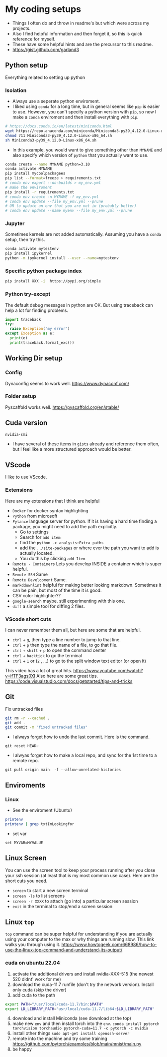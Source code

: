 # My coding setups

* Things I often do and throw in readme's but which were across my projects.
* Also I find helpful information and then forget it, so this is quick reference for myself.
* These have some helpful hints and are the precursor to this readme.
* <https://gist.github.com/garland3>

## Python setup

Everything related to setting up python

### Isolation

* Always use a seperate python enviroment.
* I liked using `conda`  for a long time, but in general seems like `pip` is easier to use. However, you can't specify a python version with `pip`, so now I make a `conda` enviroment and then install everything with `pip`.

```bash
# https://docs.conda.io/en/latest/miniconda.html
wget https://repo.anaconda.com/miniconda/Miniconda3-py39_4.12.0-Linux-x86_64.sh
chmod 711 Miniconda3-py39_4.12.0-Linux-x86_64.sh
sh Miniconda3-py39_4.12.0-Linux-x86_64.sh
```


* In this example, you would want to give something other than `MYNAME` and also specify which version of `python` that you actually want to use.

```bash
conda create --name MYNAME python=3.10
conda activate MYNAME
pip install mycoolpackagees
pip list --format=freeze > requirements.txt
# conda env export --no-builds > my_env.yml
# make the enviroment
pip install -r requirements.txt
# conda env create -n MYNAME -f my_env.yml
# conda env update --file my_env.yml --prune
# OR to update an env that you are not in (probably better)
# conda env update --name myenv --file my_env.yml --prune
```

### Jupyter

Sometimes kernels are not added automatically. Assuming you have a `conda` setup, then try this.  

```bash
conda activate mytestenv
pip install ipykernel
python -m ipykernel install --user --name=mytestenv
```

### Specific python package index
```bash
pip install XXX -i  https://pypi.org/simple
```



### Python try-except

The default debug messages in python are OK. But using traceback can help a lot for finding problems.

```python
import traceback
try:
  raise Exception("my error")
except Exception as e:
  print(e)
  print(traceback.format_exc())
```

## Working Dir setup

### Config
Dynaconfig seems to work well. https://www.dynaconf.com/
### Folder setup
Pyscaffold works well. https://pyscaffold.org/en/stable/

## Cuda version

```bash
nvidia-smi
```

* I have several of these items in `gists` already and reference them often, but I feel like a more structured approach would be better.

## VScode

I like to use VScode.

### Extensions

Here are my extensions that I think are helpful

* `Docker`  for docker syntax highlighting
* `Python` from microsoft
* `Pylance` language server for python. If it is having a hard time finding a package, you might need to add the path explicitly.
  * Go to settings
  * Search for `add item`
  * find the `python -> analysis:Extra paths`
  * add the `../site-packages` or where ever the path you want to add is actually located.
  * You do this by clicking `add Item`
* `Remote - Containers` Lets you develop INSIDE a container which is super helpful.
* `Remote SSH` Same
* `Remote Development` Same.
* `markddownlint` helpful for making better looking markdown. Sometimes it can be  pain, but most of the time it is good.
* CSV color highlighter??
* `google-search` maybe. still experimenting with this one.
* `diff` a simple tool for diffing 2 files.

### VScode short cuts

I can never remember them all, but here are some that are helpful.

* `ctrl` + `g`, then type a line number to jump to that line.
* `ctrl` + `p` then type the name of a file, to go that file.
* `ctrl` +  `shift`  + `p` to open the command center
* `ctrl` + `backtick` to go the terminal
* `ctrl` + `1` or (`2` , ...) to go to the split window text editor (or open it)

This video has a lot of great hits. <https://www.youtube.com/watch?v=ifTF3ags0XI>
Also here are some great tips. <https://code.visualstudio.com/docs/getstarted/tips-and-tricks>

## Git
Fix untracked files
 
 ```bash
git rm -r --cached .    
git add .    
git commit -m "fixed untracked files"    

 ```

* I always forget how to undo the last commit. Here is the command.

 ```
 git reset HEAD~    
 ```
 
 
 
 * I alwyas forget how to make a local repo, and sync for the 1st time to a remote repo. 
 ```
 git pull origin main  -f --allow-unrelated-histories
 ```

## Enviroments

### Linux

* See the enviroment (Ubuntu)

```bash
printenv
printenv | grep txtImLookingfor
```

* set var

```
set MYVAR=MYVALUE
```
 
 
 ## Linux Screen
 You can use the screen tool to keep your process running after you close your ssh session (at least that is my most common use case). Here are the short cuts you need. 
 * `screen` to start a new screen terminal
 * `screen -ls` to list screens
 * `screen -r XXXX` to attach (go into) a particular screen session
 * `exit` in the terminal to stop/end a screen session
<!--  * `ctrl` + `a` then `"` to list all existing screens -->

## Linux `top`
`top` command can be super helpful for understanding if you are actually using your computer to the max or why things are running slow. This link walks you through using it. 
https://www.howtogeek.com/668986/how-to-use-the-linux-top-command-and-understand-its-output/


### cuda on ubuntu 22.04
1. activate the additional drivers and install nvidia-XXX-515 (the newest 520 didnt' work for me)
2. download the cuda-11.7 runfile (don't try the network version). Install only cuda (skip the driver)
3. add cuda to the path
```bash
export PATH="/usr/local/cuda-11.7/bin:$PATH"
export LD_LIBRARY_PATH="usr/local/cuda-11.7/lib64:$LD_LIBRARY_PATH"
```
4. download and install Miniconda (see download at the top)
5. make new `env` and then install torch into the `env`. `conda install pytorch torchvision torchaudio pytorch-cuda=11.7 -c pytorch -c nvidia`
6. install other things `sudo apt-get install openssh-server`
7. remote into the machine and try some training https://github.com/pytorch/examples/blob/main/mnist/main.py
8. be happy
